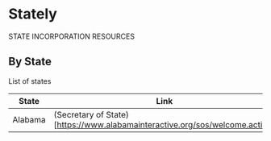 # Stately

STATE INCORPORATION RESOURCES

## By State

List
of
states

|**State**|**Link**|
|---------|--------|
| Alabama |  (Secretary of State)[https://www.alabamainteractive.org/sos/welcome.action]      |





